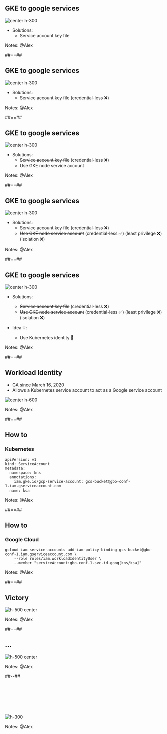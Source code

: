 ## GKE to google services

![center h-300](./assets/images/gke_gcs_cred.png)

* Solutions:
  * Service account key file
<!-- .element: class="list-fragment" -->

Notes: @Alex

##==##
<!-- .slide: -->

## GKE to google services

![center h-300](./assets/images/gke_gcs_cred.png)

* Solutions:
  * ~~Service account key file~~ (credential-less ❌)

Notes: @Alex

##==##
<!-- .slide: -->

## GKE to google services

![center h-300](./assets/images/gke_gcs_cred.png)

* Solutions:
  * ~~Service account key file~~ (credential-less ❌)
  * Use GKE node service account

Notes: @Alex

##==##
<!-- .slide: -->

## GKE to google services

![center h-300](./assets/images/gke_gcs_cred.png)

* Solutions:
  * ~~Service account key file~~ (credential-less ❌)
  * ~~Use GKE node service account~~ (credential-less ✅) (least privilege ❌) (isolation ❌)

Notes: @Alex

##==##
<!-- .slide: -->

## GKE to google services

![center h-300](./assets/images/gke_gcs_cred.png)

* Solutions:
  * ~~Service account key file~~ (credential-less ❌)
  * ~~Use GKE node service account~~ (credential-less ✅) (least privilege ❌) (isolation ❌)

* Idea 💡:
  * Use Kubernetes identity 🤔
<!-- .element: class="list-fragment" -->

Notes: @Alex

##==##
<!-- .slide: -->

## Workload Identity

* GA since March 16, 2020
* Allows a Kubernetes service account to act as a Google service account

![center h-600](./assets/images/workload_identity.png)

Notes: @Alex

##==##

<!-- .slide: class="with-code" -->

## How to

### Kubernetes

```yaml[|5-6]
apiVersion: v1
kind: ServiceAccount
metadata:
  namespace: kns
  annotations:
    iam.gke.io/gcp-service-account: gcs-bucket@gbo-conf-1.iam.gserviceaccount.com
  name: ksa
```
<!-- .element: class="big-code" -->

Notes: @Alex

##==##

<!-- .slide: class="with-code" -->

## How to

### Google Cloud

```bash[|3]
gcloud iam service-accounts add-iam-policy-binding gcs-bucket@gbo-conf-1.iam.gserviceaccount.com \
    --role roles/iam.workloadIdentityUser \
    --member "serviceAccount:gbo-conf-1.svc.id.goog[kns/ksa]"
```
<!-- .element: class="big-code" -->

Notes: @Alex

##==##

<!-- .slides: -->

## Victory

![h-500 center](./assets/images/applause2.gif)

Notes: @Alex

##==##

<!-- .slide: class="two-column" -->

## ...

![h-500 center](./assets/images/ah.gif)

Notes: @Alex

##--##

<br/><br/><br/><br/><br/>

![h-300](./assets/images/bdd_cred.png)

Notes: @Alex
